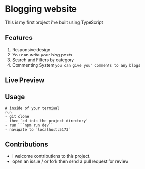 # Blogging website

This is my first project i've built using TypeScript

## Features

1. Responsive design
2. You can write your blog posts
2. Search and Filters by category
3. Commenting System ```you can give your comments to any blogs```


## Live Preview

## Usage

```
# inside of your terminal
run
- git clone 
- then `cd into the project directory`
- run ```npm run dev```
- navigate to `localhost:5173`
```

## Contributions

- i welcome contributions to this project.
- open an issue / or fork then send a pull request for review
